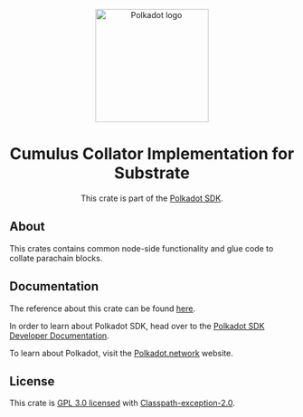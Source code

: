 <div align="center">

<img
alt="Polkadot logo" width="200"
src="https://raw.githubusercontent.com/paritytech/polkadot-sdk/rzadp/readmes/docs/images/Polkadot_Logo_Horizontal_Pink_BlackOnWhite.png">

# Cumulus Collator Implementation for Substrate

This crate is part of the [Polkadot SDK](https://github.com/paritytech/polkadot-sdk/).

</div>

## About

This crates contains common node-side functionality and glue code to collate parachain blocks.

## Documentation

The reference about this crate can be found [here](https://paritytech.github.io/polkadot-sdk/master/cumulus_client_collator).

In order to learn about Polkadot SDK, head over to the [Polkadot SDK Developer Documentation](https://paritytech.github.io/polkadot-sdk/master/polkadot_sdk_docs/index.html).

To learn about Polkadot, visit the [Polkadot.network](https://polkadot.network/) website.

## License

This crate is [GPL 3.0 licensed](https://spdx.org/licenses/GPL-3.0-only.html) with [Classpath-exception-2.0](https://spdx.org/licenses/Classpath-exception-2.0.html).
